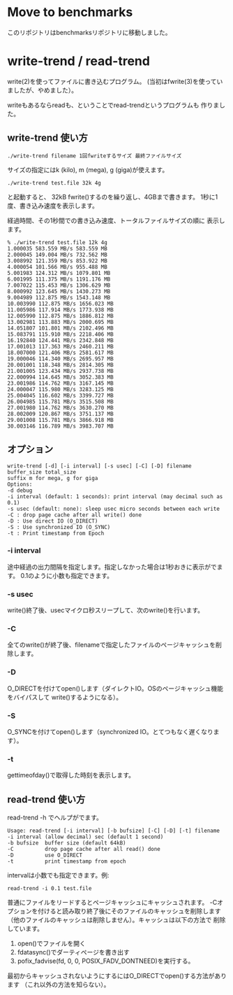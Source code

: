 # Move to benchmarks

このリポジトリはbenchmarksリポジトリに移動しました。

# write-trend / read-trend

write(2)を使ってファイルに書き込むプログラム。
(当初はfwrite(3)を使っていましたが、やめました）。

writeもあるならreadも、ということでread-trendというプログラムも
作りました。

## write-trend 使い方

```
./write-trend filename 1回fwriteするサイズ 最終ファイルサイズ
```

サイズの指定にはk (kilo), m (mega), g (giga)が使えます。

```
./write-trend test.file 32k 4g
```
と起動すると、
32kB fwrite()するのを繰り返し、4GBまで書きます。
1秒に1度、書き込み速度を表示します。

経過時間、その1秒間での書き込み速度、トータルファイルサイズの順に
表示します。

```
% ./write-trend test.file 12k 4g
1.000035 583.559 MB/s 583.559 MB
2.000045 149.004 MB/s 732.562 MB
3.008992 121.359 MB/s 853.922 MB
4.000054 101.566 MB/s 955.488 MB
5.001983 124.312 MB/s 1079.801 MB
6.001995 111.375 MB/s 1191.176 MB
7.007022 115.453 MB/s 1306.629 MB
8.000992 123.645 MB/s 1430.273 MB
9.004989 112.875 MB/s 1543.148 MB
10.003990 112.875 MB/s 1656.023 MB
11.005986 117.914 MB/s 1773.938 MB
12.005990 112.875 MB/s 1886.812 MB
13.002981 113.883 MB/s 2000.695 MB
14.051807 101.801 MB/s 2102.496 MB
15.083791 115.910 MB/s 2218.406 MB
16.192840 124.441 MB/s 2342.848 MB
17.001013 117.363 MB/s 2460.211 MB
18.007000 121.406 MB/s 2581.617 MB
19.000046 114.340 MB/s 2695.957 MB
20.001001 118.348 MB/s 2814.305 MB
21.001005 123.434 MB/s 2937.738 MB
22.000994 114.645 MB/s 3052.383 MB
23.001986 114.762 MB/s 3167.145 MB
24.000047 115.980 MB/s 3283.125 MB
25.004045 116.602 MB/s 3399.727 MB
26.004985 115.781 MB/s 3515.508 MB
27.001980 114.762 MB/s 3630.270 MB
28.002009 120.867 MB/s 3751.137 MB
29.001008 115.781 MB/s 3866.918 MB
30.003146 116.789 MB/s 3983.707 MB
```

## オプション

```
write-trend [-d] [-i interval] [-s usec] [-C] [-D] filename buffer_size total_size
suffix m for mega, g for giga
Options:
-d debug
-i interval (default: 1 seconds): print interval (may decimal such as 0.1)
-s usec (default: none): sleep usec micro seconds between each write
-C : drop page cache after all write() done
-D : Use direct IO (O_DIRECT)
-S : Use synchronized IO (O_SYNC)
-t : Print timestamp from Epoch
```

### -i interval

途中経過の出力間隔を指定します。指定しなかった場合は1秒おきに表示がでます。
0.1のように小数も指定できます。

### -s usec

write()終了後、usecマイクロ秒スリープして、次のwrite()を行います。

### -C

全てのwrite()が終了後、filenameで指定したファイルのページキャッシュを削除します。

### -D

O_DIRECTを付けてopen()します（ダイレクトIO。OSのページキャッシュ機能をバイパスして
write()するようになる）。

### -S

O_SYNCを付けてopen()します（synchronized IO。とてつもなく遅くなります）。

### -t

gettimeofday()で取得した時刻を表示します。

## read-trend 使い方

read-trend -h でヘルプがでます。

```
Usage: read-trend [-i interval] [-b bufsize] [-C] [-D] [-t] filename
-i interval (allow decimal) sec (default 1 second)
-b bufsize  buffer size (default 64kB)
-C          drop page cache after all read() done
-D          use O_DIRECT
-t          print timestamp from epoch
```

intervalは小数でも指定できます。例:

```
read-trend -i 0.1 test.file
```

普通にファイルをリードするとページキャッシュにキャッシュされます。
-Cオプションを付けると読み取り終了後にそのファイルのキャッシュを削除します
（他のファイルのキャッシュは削除しません）。キャッシュは以下の方法で
削除しています。

1. open()でファイルを開く
2. fdatasync()でダーティページを書き出す
3. pofix_fadvise(fd, 0, 0, POSIX_FADV_DONTNEED)を実行する。

最初からキャッシュされないようにするにはO_DIRECTでopen()する方法があります
（これ以外の方法を知らない）。
